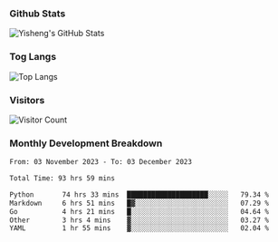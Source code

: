 ### Github Stats
![Yisheng's GitHub Stats](https://github-readme-stats-9qabuvhk1-gongyisheng.vercel.app/api?username=gongyisheng&count_private=true&show_icons=true)
### Tog Langs
![Top Langs](https://github-readme-stats-9qabuvhk1-gongyisheng.vercel.app/api/top-langs/?username=gongyisheng&layout=compact)
### Visitors
![Visitor Count](https://profile-counter.glitch.me/gongyisheng/count.svg)
### Monthly Development Breakdown
<!--START_SECTION:waka-->

```txt
From: 03 November 2023 - To: 03 December 2023

Total Time: 93 hrs 59 mins

Python       74 hrs 33 mins  ████████████████████░░░░░   79.34 %
Markdown     6 hrs 51 mins   █▓░░░░░░░░░░░░░░░░░░░░░░░   07.29 %
Go           4 hrs 21 mins   █░░░░░░░░░░░░░░░░░░░░░░░░   04.64 %
Other        3 hrs 4 mins    ▓░░░░░░░░░░░░░░░░░░░░░░░░   03.27 %
YAML         1 hr 55 mins    ▓░░░░░░░░░░░░░░░░░░░░░░░░   02.04 %
```

<!--END_SECTION:waka-->
